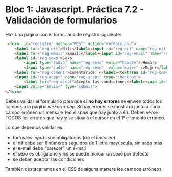 # Bloc 1: Javascript. Práctica 7.2 - Validación de formularios

Haz una página con el formulario de registro siguiente:
```html
 <form  id="registro" method="POST" action="verForm.php"> 
	<label for="reg-nif">Nif:</label><input id="reg-nif" name="reg-nif" type="text"><span id="err-nif"></span><br> 
	<label for="reg-email">Email:</label><input id="reg-email" name="reg-email" type="text"><span id="err-email"></span><br> 
	<label id="reg-sexo">Sexo: 
		<input type="radio" name="reg-sexo" value="hombre"/>Hombre 
		<input type="radio" name="reg-sexo"  value="mujer" />Mujer</label><span id="err-sexo"></span><br /> 
	<label for="reg-coment">Comentarios: </label><textarea id="reg-coment" name="reg-coment"></textarea><br> 
	<input id="reg-acept" name="reg-acept" type="checkbox">
		<label for="reg-acept">Acepto las condiciones</label><span id="err-acept"></span><br> 
	<input value="Enviar" type="submit"> 
</form>
```

Debes validar el formulario para que **si no hay errores** se envíen todos los campos a la página _verForm.php_. Si hay errores se mostrará junto a cada campo erróneo un mensaje (en el _span_ que hay junto a él). Deben verse TODOS los errores que hay y se situará el cursor en el 1º elemento erróneo. 

Lo que debemos validar es:
* todos los _inputs_ son obligatorios (no el _textarea_)
* el nif debe ser 8 números seguidos de 1 letra mayúscula, sin nada más
* el e-mail debe “parecer” un e-mail
* el sexo es obligatorio y no se puede marcar un sexo por defecto
* se deben aceptar las condiciones

También destacaremos en el CSS de alguna manera los campos erróneos.
